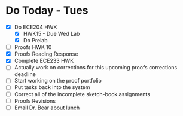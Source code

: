  # Do Today - Tues

- [x] Do ECE204 HWK
	- [x] HWK15 - Due Wed Lab
	- [x] Do Prelab
- [ ] Proofs HWK 10
- [x] Proofs Reading Response
- [x] Complete ECE233 HWK
- [ ] Actually work on corrections for this upcoming proofs corrections deadline
- [ ] Start working on the proof portfolio
- [ ] Put tasks back into the system
- [ ] Correct all of the incomplete sketch-book assignments
- [ ] Proofs Revisions
- [ ] Email Dr. Bear about lunch
